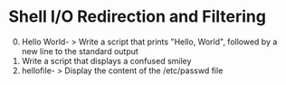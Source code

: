 # Shell I/O Redirection and Filtering
0. Hello World- > Write a script that prints "Hello, World", followed by a new line to the standard output
1. Write a script that displays a confused smiley
2. hellofile- > Display the content of the /etc/passwd file 
